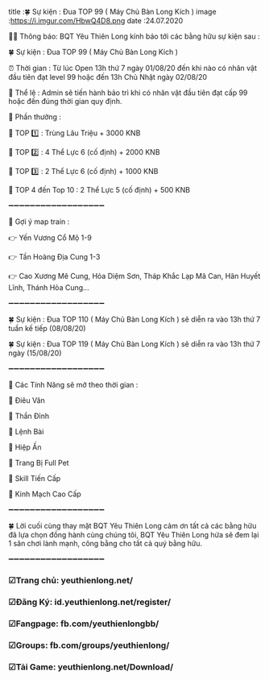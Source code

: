 title :🍀 Sự kiện : Đua TOP 99 ( Máy Chủ Bàn Long Kích )
image :https://i.imgur.com/HbwQ4D8.png
date  :24.07.2020

🎀🎀 Thông báo: BQT Yêu Thiên Long kính báo tới các bằng hữu sự kiện sau :

🍀 Sự kiện : Đua TOP 99 ( Máy Chủ Bàn Long Kích )

⏰ Thời gian : Từ lúc Open 13h thứ 7 ngày 01/08/20 đến khi nào có nhân vật đầu tiên đạt level 99 hoặc đến 13h Chủ Nhật ngày 02/08/20

🔰 Thể lệ : Admin sẽ tiến hành bảo trì khi có nhân vật đầu tiên đạt cấp 99 hoặc đến đúng thời gian quy định.

🔰 Phần thưởng : 

🏁 TOP 1️⃣ : Trùng Lâu Triệu + 3000 KNB

🏁 TOP 2️⃣ : 4 Thể Lực 6 (cố định) + 2000 KNB

🏁 TOP 3️⃣ : 2 Thể Lực 6 (cố định) + 1000 KNB

🏁 TOP 4 đến Top 10 : 2 Thể Lực 5 (cố định) + 500 KNB

➖➖➖➖➖➖➖➖➖➖➖➖➖➖➖➖➖➖

🔷 Gợi ý map train : 

👉 Yến Vương Cổ Mộ 1-9

👉 Tần Hoàng Địa Cung 1-3

👉 Cao Xương Mê Cung, Hỏa Diệm Sơn, Tháp Khắc Lạp Mã Can, Hãn Huyết Lĩnh, Thánh Hỏa Cung...

➖➖➖➖➖➖➖➖➖➖➖➖➖➖➖➖➖➖

🍀 Sự kiện : Đua TOP 110 ( Máy Chủ Bàn Long Kích ) sẽ diễn ra vào 13h thứ 7 tuần kế tiếp (08/08/20)

🍀 Sự kiện : Đua TOP 119 ( Máy Chủ Bàn Long Kích ) sẽ diễn ra vào 13h thứ 7 ngày (15/08/20)

➖➖➖➖➖➖➖➖➖➖➖➖➖➖➖➖➖➖

🔰 Các Tính Năng sẽ mở theo thời gian : 

🌾 Điêu Văn

🌾 Thần Đỉnh

🌾 Lệnh Bài

🌾 Hiệp Ấn

🌾 Trang Bị Full Pet

🌾 Skill Tiến Cấp

🌾 Kinh Mạch Cao Cấp

➖➖➖➖➖➖➖➖➖➖➖➖➖➖➖➖➖➖

🍀 Lời cuối cùng thay mặt BQT Yêu Thiên Long cảm ơn tất cả các bằng hữu đã lựa chọn đồng hành cùng chúng tôi, BQT Yêu Thiên Long hứa sẽ đem lại 1 sân chơi lành mạnh, công bằng cho tất cả quý bằng hữu.

➖➖➖➖➖➖➖➖➖➖➖➖➖➖➖➖➖➖

### ☑Trang chủ: yeuthienlong.net/

### ☑Đăng Ký: id.yeuthienlong.net/register/

### ☑Fangpage: fb.com/yeuthienlongbb/

### ☑Groups: fb.com/groups/yeuthienlong/

### ☑Tải Game: yeuthienlong.net/Download/
